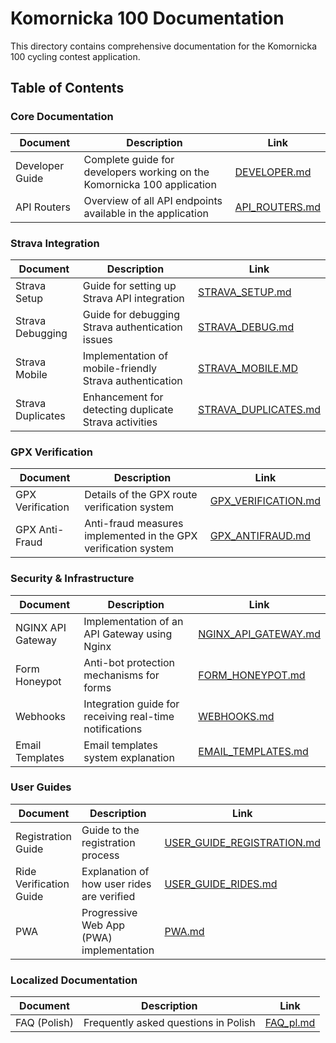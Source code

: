 # Komornicka 100 Documentation

This directory contains comprehensive documentation for the Komornicka 100 cycling contest application.

## Table of Contents

### Core Documentation

| Document | Description | Link |
|----------|-------------|------|
| Developer Guide | Complete guide for developers working on the Komornicka 100 application | [DEVELOPER.md](docs/DEVELOPER.md) |
| API Routers | Overview of all API endpoints available in the application | [API_ROUTERS.md](docs/API_ROUTERS.md) |

### Strava Integration

| Document | Description | Link |
|----------|-------------|------|
| Strava Setup | Guide for setting up Strava API integration | [STRAVA_SETUP.md](docs/STRAVA_SETUP.md) |
| Strava Debugging | Guide for debugging Strava authentication issues | [STRAVA_DEBUG.md](docs/STRAVA_DEBUG.md) |
| Strava Mobile | Implementation of mobile-friendly Strava authentication | [STRAVA_MOBILE.MD](docs/STRAVA_MOBILE.MD) |
| Strava Duplicates | Enhancement for detecting duplicate Strava activities | [STRAVA_DUPLICATES.md](docs/STRAVA_DUPLICATES.md) |

### GPX Verification

| Document | Description | Link |
|----------|-------------|------|
| GPX Verification | Details of the GPX route verification system | [GPX_VERIFICATION.md](docs/GPX_VERIFICATION.md) |
| GPX Anti-Fraud | Anti-fraud measures implemented in the GPX verification system | [GPX_ANTIFRAUD.md](docs/GPX_ANTIFRAUD.md) |

### Security & Infrastructure

| Document | Description | Link |
|----------|-------------|------|
| NGINX API Gateway | Implementation of an API Gateway using Nginx | [NGINX_API_GATEWAY.md](docs/NGINX_API_GATEWAY.md) |
| Form Honeypot | Anti-bot protection mechanisms for forms | [FORM_HONEYPOT.md](docs/FORM_HONEYPOT.md) |
| Webhooks | Integration guide for receiving real-time notifications | [WEBHOOKS.md](docs/WEBHOOKS.md) |
| Email Templates | Email templates system explanation | [EMAIL_TEMPLATES.md](docs/EMAIL_TEMPLATES.md) |

### User Guides

| Document | Description | Link |
|----------|-------------|------|
| Registration Guide | Guide to the registration process | [USER_GUIDE_REGISTRATION.md](docs/USER_GUIDE_REGISTRATION.md) |
| Ride Verification Guide | Explanation of how user rides are verified | [USER_GUIDE_RIDES.md](docs/USER_GUIDE_RIDES.md) |
| PWA | Progressive Web App (PWA) implementation | [PWA.md](docs/PWA.md) |

### Localized Documentation

| Document | Description | Link |
|----------|-------------|------|
| FAQ (Polish) | Frequently asked questions in Polish | [FAQ_pl.md](docs/pl/FAQ_pl.md) |

